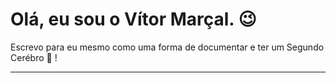 # Olá, eu sou o Vítor Marçal. 😉

Escrevo para eu mesmo como uma forma de documentar e ter um Segundo Cerébro 🧠 !

---